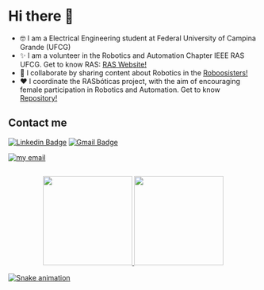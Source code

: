 # Hi there 👋

   - 🤓 I am a Electrical Engineering student at Federal University of Campina Grande (UFCG)
   - ✨ I am a volunteer in the Robotics and Automation Chapter IEEE RAS UFCG. 
   Get to know RAS: <a href="https://edu.ieee.org/br-ufcgras/">RAS Website!</a> 
   - 🦾 I collaborate by sharing content about Robotics in the <a href="https://www.instagram.com/roboosisters/">Roboosisters!</a>
   - ❤  I coordinate the RASbóticas project, with the aim of encouraging female participation in Robotics and Automation. 
    Get to know <a href="https://github.com/ras-ufcg/Rasboticas">Repository!</a>


## Contact me

[![Linkedin Badge](https://img.shields.io/badge/-LinkedIn-blue?style=flat-square&logo=Linkedin&logoColor=white&link=https://www.linkedin.com/in/lateixeiraa/)](https://www.linkedin.com/in/lateixeiraa/)
[![Gmail Badge](https://img.shields.io/badge/-Gmail-c14438?style=flat-square&logo=Gmail&logoColor=white&link=mailto:larissa.silva@ee.ufcg.edu.br)](larissa.silva@ee.ufcg.edu.br)

[![my email](https://img.shields.io/static/v1?style=flat-square&logo=gmail&labelColor=fafafa&label=Email&message=larissa.silva@ee.ufcg.edu.br&color=red)](mailto:larissa.silva@ee.ufcg.edu.br)


##

<div align="center">
  <a href="https://github.com/lateixeiraa">
  <img height="180em" src="https://github-readme-stats.vercel.app/api?username=lateixeiraa&show_icons=true&theme=onedark&include_all_commits=true&count_private=true"/>
  <img height="180em" src="https://github-readme-stats.vercel.app/api/top-langs/?username=lateixeiraa&layout=compact&langs_count=7&theme=onedark"/>
</div>
 

![Snake animation](https://github.com/lateixeiraa/lateixeiraa/blob/output/github-contribution-grid-snake.svg)
